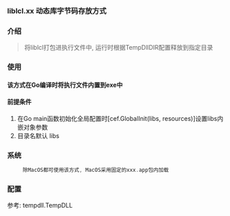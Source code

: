 ### liblcl.xx 动态库字节码存放方式

### 介绍
> 将liblcl打包进执行文件中, 运行时根据TempDllDIR配置释放到指定目录

### 使用
#### 该方式在Go编译时将执行文件内置到exe中

#### 前提条件
1. 在Go main函数初始化全局配置时[cef.GlobalInit(libs, resources)]设置libs内嵌对象参数
2. 目录名默认 libs

### 系统
```go
     除MacOS都可使用该方式, MacOS采用固定的xxx.app包内加载
```

### 配置
参考: tempdll.TempDLL